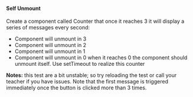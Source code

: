 #### Self Unmount

Create a component called Counter that once it reaches 3 it will display a series of messages every second: 
- Component will unmount in 3
- Component will unmount in 2
- Component will unmount in 1
- Component will unmount in 0
when it reaches 0 the component should unmount itself. Use setTimeout to realize this counter

**Notes:** this test are a bit unstable; so try reloading the test or call your teacher if you have issues. Note that the first message is triggered immediately once the button is clicked more than 3 times.